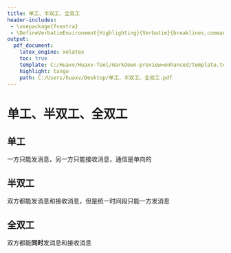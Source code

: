 ```yaml
---
title: 单工、半双工、全双工
header-includes:
 - \usepackage{fvextra}
 - \DefineVerbatimEnvironment{Highlighting}{Verbatim}{breaklines,commandchars=\\\{\}}
output:
  pdf_document:
    latex_engine: xelatex
    toc: true
    template: C:/Huaxv/Huaxv-Tool/markdown-preview=enhanced/template.tex
    highlight: tango
    path: C:/Users/huaxv/Desktop/单工、半双工、全双工.pdf
---
```


# 单工、半双工、全双工

## 单工

一方只能发消息，另一方只能接收消息，通信是单向的

## 半双工

双方都能发消息和接收消息，但是统一时间段只能一方发消息

## 全双工

双方都能**同时**发消息和接收消息
